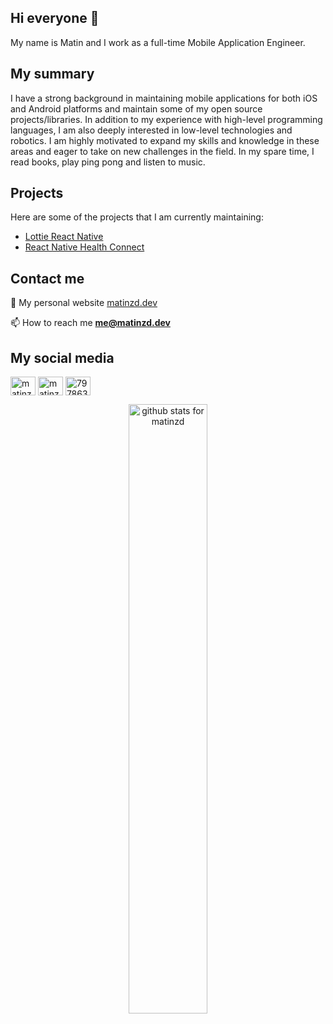 ## Hi everyone 👋
My name is Matin and I work as a full-time Mobile Application Engineer.

## My summary
I have a strong background in maintaining mobile applications for both iOS and Android platforms and maintain some of my open source projects/libraries. In addition to my experience with high-level programming languages, I am also deeply interested in low-level technologies and robotics. I am highly motivated to expand my skills and knowledge in these areas and eager to take on new challenges in the field. In my spare time, I read books, play ping pong and listen to music.

## Projects
Here are some of the projects that I am currently maintaining:

- [Lottie React Native](https://github.com/lottie-react-native/lottie-react-native)
- [React Native Health Connect](https://github.com/matinzd/react-native-health-connect)

## Contact me

📝 My personal website [matinzd.dev](https://matinzd.dev)

📫 How to reach me **me@matinzd.dev**

## My social media

<p align="left">
<a href="https://twitter.com/matinzd" target="blank"><img align="center" src="https://raw.githubusercontent.com/rahuldkjain/github-profile-readme-generator/master/src/images/icons/Social/twitter.svg" alt="matinzd" height="30" width="40" /></a>
<a href="https://linkedin.com/in/matinzd" target="blank"><img align="center" src="https://raw.githubusercontent.com/rahuldkjain/github-profile-readme-generator/master/src/images/icons/Social/linked-in-alt.svg" alt="matinzd" height="30" width="40" /></a>
<a href="https://stackoverflow.com/users/7978635" target="blank"><img align="center" src="https://raw.githubusercontent.com/rahuldkjain/github-profile-readme-generator/master/src/images/icons/Social/stack-overflow.svg" alt="7978635" height="30" width="40" /></a>
</p>

<p align="center">
  <img src="https://github-readme-stats.vercel.app/api?username=matinzd&show_icons=true&theme=radical&count_private=true&include_all_commits=true" alt="github stats for matinzd" width="50%"/>
</p>

